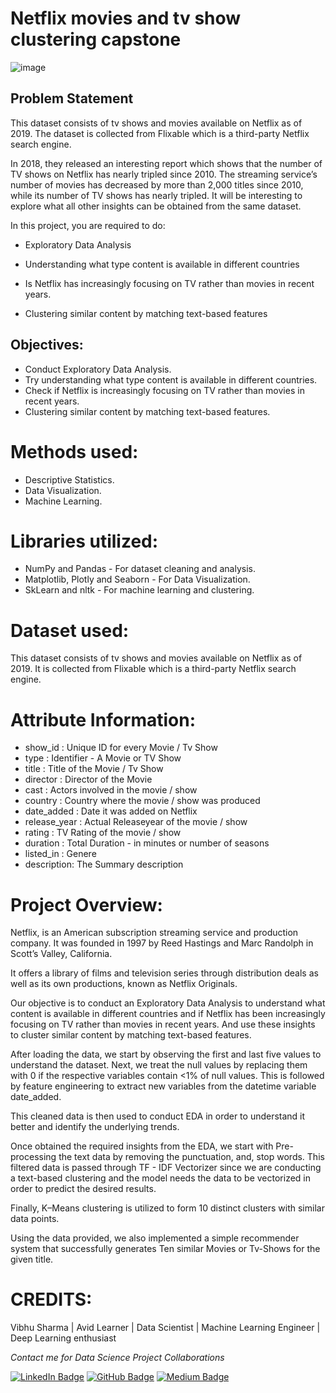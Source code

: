 # Netflix movies and tv show clustering capstone
![image](https://user-images.githubusercontent.com/107554669/214294763-325e42eb-5320-45e0-a9b7-b1a7827318b2.png)

## Problem Statement
This dataset consists of tv shows and movies available on Netflix as of 2019. The dataset is collected from Flixable which is a third-party Netflix search engine.

In 2018, they released an interesting report which shows that the number of TV shows on Netflix has nearly tripled since 2010. The streaming service’s number of movies has decreased by more than 2,000 titles since 2010, while its number of TV shows has nearly tripled. It will be interesting to explore what all other insights can be obtained from the same dataset.

In this project, you are required to do:

* Exploratory Data Analysis

* Understanding what type content is available in different countries

* Is Netflix has increasingly focusing on TV rather than movies in recent years.

* Clustering similar content by matching text-based features

## Objectives:
* Conduct Exploratory Data Analysis.
* Try understanding what type content is available in different countries.
* Check if Netflix is increasingly focusing on TV rather than movies in recent years.
* Clustering similar content by matching text-based features.
# Methods used:
* Descriptive Statistics.
* Data Visualization.
* Machine Learning.
# Libraries utilized:
* NumPy and Pandas - For dataset cleaning and analysis.
* Matplotlib, Plotly and Seaborn - For Data Visualization.
* SkLearn and nltk - For machine learning and clustering.
# Dataset used:
This dataset consists of tv shows and movies available on Netflix as of 2019.
It is collected from Flixable which is a third-party Netflix search engine.
# Attribute Information:

* show_id : Unique ID for every Movie / Tv Show
* type : Identifier - A Movie or TV Show
* title : Title of the Movie / Tv Show
* director : Director of the Movie
* cast : Actors involved in the movie / show
* country : Country where the movie / show was produced
* date_added : Date it was added on Netflix
* release_year : Actual Releaseyear of the movie / show
* rating : TV Rating of the movie / show
* duration : Total Duration - in minutes or number of seasons
* listed_in : Genere
* description: The Summary description

# Project Overview:
Netflix, is an American subscription streaming service and production company. It was founded in 1997 by Reed Hastings and Marc Randolph in Scott’s Valley, California.

It offers a library of films and television series through distribution deals as well as its own productions, known as Netflix Originals.

Our objective is to conduct an Exploratory Data Analysis to understand what content is available in different countries and if Netflix has been increasingly focusing on TV rather than movies in recent years. And use these insights to cluster similar content by matching text-based features.

After loading the data, we start by observing the first and last five values to understand the dataset. Next, we treat the null values by replacing them with 0 if the respective variables contain <1% of null values. This is followed by feature engineering to extract new variables from the datetime variable date_added.

This cleaned data is then used to conduct EDA in order to understand it better and identify the underlying trends.

Once obtained the required insights from the EDA, we start with Pre-processing the text data by removing the punctuation, and, stop words. This filtered data is passed through TF - IDF Vectorizer since we are conducting a text-based clustering and the model needs the data to be vectorized in order to predict the desired results.

Finally, K–Means clustering is utilized to form 10 distinct clusters with similar data points.

Using the data provided, we also implemented a simple recommender system that successfully generates Ten similar Movies or Tv-Shows for the given title.

# CREDITS:

 Vibhu Sharma | Avid Learner | Data Scientist | Machine Learning Engineer | Deep Learning enthusiast

<p> <i> Contact me for Data Science Project Collaborations</i></p>


[![LinkedIn Badge](https://img.shields.io/badge/LinkedIn-0077B5?style=for-the-badge&logo=linkedin&logoColor=white)](https://www.linkedin.com/in/vbhsharma7/)
[![GitHub Badge](https://img.shields.io/badge/GitHub-100000?style=for-the-badge&logo=github&logoColor=white)](https://github.com/vbhsharma7)
[![Medium Badge](https://img.shields.io/badge/Medium-1DA1F2?style=for-the-badge&logo=medium&logoColor=white)](https://medium.com/@vbhsharma7)


